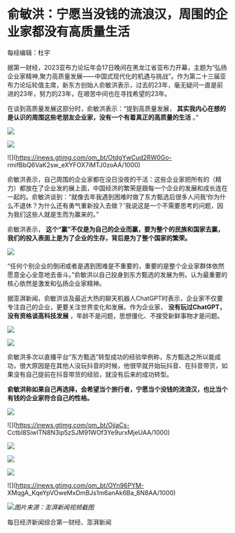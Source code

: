 # 俞敏洪：宁愿当没钱的流浪汉，周围的企业家都没有高质量生活

每经编辑：杜宇

据第一财经，2023亚布力论坛年会17日晚间在黑龙江省亚布力开幕，主题为“弘扬企业家精神,聚力高质量发展——中国式现代化的机遇与挑战”。作为第二十三届亚布力论坛轮值主席，新东方创始人俞敏洪表示，过去的23年，毫无疑问一直是前进的23年，努力的23年，在艰苦中间也在寻找希望的23年。

在谈到高质量发展这部分时，俞敏洪表示：“提到高质量发展， **其实我内心在想的是认识的周围这些老朋友企业家，没有一个有着真正的高质量的生活** 。”

![](https://inews.gtimg.com/om_bt/OBJAk1zit_x30cp37hifozyDMugfLvguBw3JiuKwu5Ik8AA/1000)

![](https://inews.gtimg.com/om_bt/ONg4oJPbQaS5TL_qfh78SwvqiPvKlIMrYbV6OVOI4o6sUAA/1000)

![](https://inews.gtimg.com/om_bt/OtdgYwCud2RW0Go-
rmifBbQ6VaK2sw_eXYFOX7iMTJ0zoAA/1000)

俞敏洪表示，自己周围的企业家都在没日没夜的干活：这些企业家把所有的（精力）都放在了企业发的展上面，中国经济的繁荣是跟每一个企业的发展和成长连在一起的。俞敏洪谈到：“就像去年我遇到困难时做了东方甄选后很多人问我‘你为什么不退休？为什么还有勇气重新投入去做？’我说这是一个不需要思考的问题，因为我们这些人就是生而为赢来的。”

俞敏洪表示， **这个“赢”不仅是为自己的企业而赢，要为整个的民族和国家去赢，我们的投入表面上是为了企业的生存，背后是为了整个国家的繁荣。**

![](https://inews.gtimg.com/om_bt/OJuJYplipiq_ReW5ULdSTbH2Ymjp1bvgYlssYqVndAHbYAA/1000)

“任何个别企业的倒闭或者是遇到困难是不重要的，重要的是整个企业家群体依然愿意全心全意地去奋斗。”俞敏洪以自己投身到东方甄选的发展为例，认为最重要的核心依然是激发和弘扬企业家精神。

据澎湃新闻，俞敏洪谈及最近大热的聊天机器人ChatGPT时表示，企业家不仅要专注自己的企业，更要关注世界变化和发展。作为企业家，
**没有玩过ChatGPT，没有资格谈高科技发展** ，年龄不是问题，思想僵化、不接受新鲜事物才是问题。

![](https://inews.gtimg.com/om_bt/O2Z3W4soH4R36n2TK5LX0PLSmiibKBck8zORyl2b2BFK4AA/1000)

![](https://inews.gtimg.com/om_bt/OAJ7Fz9NzzS87Wlo9Pmd02ya5D6tRwbE6o3nznGZNHsQUAA/1000)

俞敏洪多次以直播平台“东方甄选”转型成功的经验举例称，东方甄选之所以能成功，很大原因是在其他人没玩抖音的时候，他很早就开始玩抖音、在抖音带货，如果没有自己提前在抖音带货的经验，就没有后来的成功转型。

**俞敏洪称如果自己再选择，会希望当个旅行者，宁愿当个没钱的流浪汉，也比当个有钱的企业家符合自己的性格。**

![](https://inews.gtimg.com/om_bt/OI359DQFN_9ldAYeolo6INBwwIu8qpJIk4ebnJdJmeGsoAA/1000)

![](https://inews.gtimg.com/om_bt/OjiaCs-
Cctbl8SiwlTN8N3ip5zSJM91WOf3Ye9urxMjeUAA/1000)

![](https://inews.gtimg.com/om_bt/OJwiTQ4-f_S6cRwOmwld3H8W_Gw1ZWre3jKZY1h9E8IA8AA/1000)

![](https://inews.gtimg.com/om_bt/O5h2C8J2SiSlQEWgEh8YfAbumzvbtsVSCMsB2qyybkRHcAA/1000)

![](https://inews.gtimg.com/om_bt/OGg4ACtg75o7c3_IfZlG_GsDr_Vz_9wb4m8BCnND0LJZ0AA/1000)

![](https://inews.gtimg.com/om_bt/OYn96PYM-
XMqgA_KqeYpVOweMxDmBJs1m6anAk6Ba_8N8AA/1000)

![](https://inews.gtimg.com/om_bt/Ol1gvoeAGGUfdWqvBgl8HoAK70FbdIfi1KFvYvvZaxZdIAA/1000)_图片来源：澎湃新闻视频截图_

每日经济新闻综合第一财经、澎湃新闻

